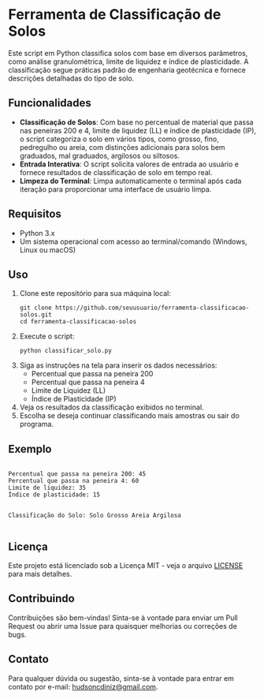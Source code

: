 <h1>Ferramenta de Classificação de Solos</h1>
<p>Este script em Python classifica solos com base em diversos parâmetros, como análise granulométrica, limite de liquidez e índice de plasticidade. A classificação segue práticas padrão de engenharia geotécnica e fornece descrições detalhadas do tipo de solo.</p>
<h2>Funcionalidades</h2>
<ul>
  <li><strong>Classificação de Solos</strong>: Com base no percentual de material que passa nas peneiras 200 e 4, limite de liquidez (LL) e índice de plasticidade (IP), o script categoriza o solo em vários tipos, como grosso, fino, pedregulho ou areia, com distinções adicionais para solos bem graduados, mal graduados, argilosos ou siltosos.</li>
  <li><strong>Entrada Interativa</strong>: O script solicita valores de entrada ao usuário e fornece resultados de classificação de solo em tempo real.</li>
  <li><strong>Limpeza do Terminal</strong>: Limpa automaticamente o terminal após cada iteração para proporcionar uma interface de usuário limpa.</li>
</ul>

<h2>Requisitos</h2>
    <ul>
        <li>Python 3.x</li>
        <li>Um sistema operacional com acesso ao terminal/comando (Windows, Linux ou macOS)</li>
    </ul>

  <h2>Uso</h2>
    <ol>
        <li>Clone este repositório para sua máquina local:
            <pre><code>git clone https://github.com/seuusuario/ferramenta-classificacao-solos.git
cd ferramenta-classificacao-solos</code></pre>
        </li>
        <li>Execute o script:
            <pre><code>python classificar_solo.py</code></pre>
        </li>
        <li>Siga as instruções na tela para inserir os dados necessários:
            <ul>
                <li>Percentual que passa na peneira 200</li>
                <li>Percentual que passa na peneira 4</li>
                <li>Limite de Liquidez (LL)</li>
                <li>Índice de Plasticidade (IP)</li>
            </ul>
        </li>
        <li>Veja os resultados da classificação exibidos no terminal.</li>
        <li>Escolha se deseja continuar classificando mais amostras ou sair do programa.</li>
    </ol>

  <h2>Exemplo</h2>
    <pre><code>
Percentual que passa na peneira 200: 45
Percentual que passa na peneira 4: 60
Limite de liquidez: 35
Índice de plasticidade: 15

Classificação do Solo:
Solo Grosso
Areia Argilosa
    </code></pre>

  <h2>Licença</h2>
    <p>Este projeto está licenciado sob a Licença MIT - veja o arquivo <a href="LICENSE">LICENSE</a> para mais detalhes.</p>

  <h2>Contribuindo</h2>
    <p>Contribuições são bem-vindas! Sinta-se à vontade para enviar um Pull Request ou abrir uma Issue para quaisquer melhorias ou correções de bugs.</p>

  <h2>Contato</h2>
    <p>Para qualquer dúvida ou sugestão, sinta-se à vontade para entrar em contato por e-mail: <a href="mailto:hudsoncdiniz@gmail.com">hudsoncdiniz@gmail.com</a>.</p>
